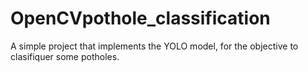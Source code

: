 # OpenCVpothole_classification
A simple project that implements the YOLO model, for the objective to clasifiquer some potholes.
